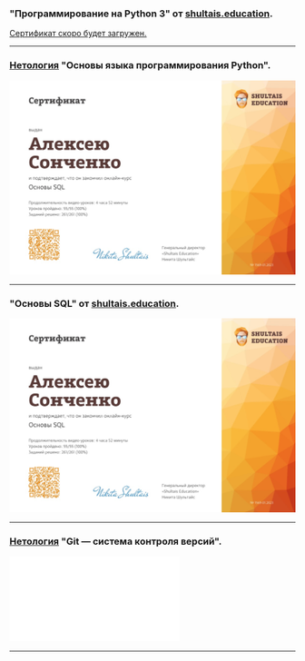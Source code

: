 ### "Программирование на Python 3" от [shultais.education](https://shultais.education/lms/courses/python-3).

[Сертификат скоро будет загружен.]()

---
### [Нетология](https://netology.ru/) "Основы языка программирования Python".

![](/sertificates/img/Сертификат_Курс_Основы_SQL_RU.jpg)

---

### "Основы SQL" от [shultais.education](https://shultais.education/lms/courses/sql-basics).

![](/sertificates/img/Сертификат_Курс_Основы_SQL_RU.jpg)

---

### [Нетология](https://netology.ru/) "Git — система контроля версий".

![](/sertificates/img/Нетология_Git_система_контроля_версий.pdf)

---
